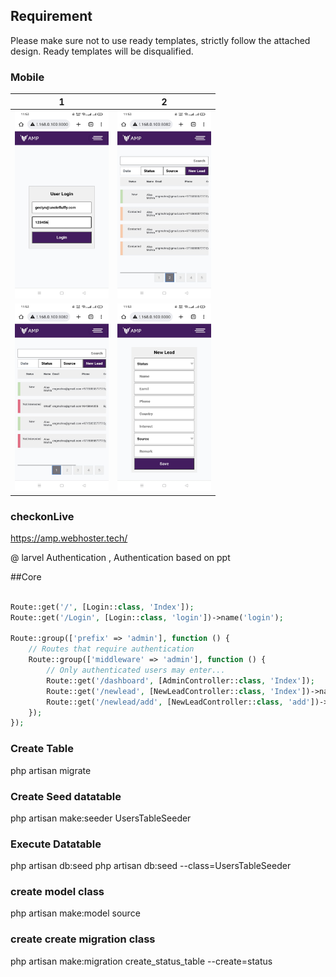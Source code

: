 
## Requirement

Please make sure not to use ready templates, strictly follow the attached design. Ready templates will be disqualified.

### Mobile
| 1                                                                           | 2                                                                           |
| --------------------------------------------------------------------------- | --------------------------------------------------------------------------- |
| <img src="public/images/IMG-20230302-WA0151.jpg" width="150" height="300"/> | <img src="public/images/IMG-20230302-WA0150.jpg" width="150" height="300"/> |
| <img src="public/images/IMG-20230302-WA0152.jpg" width="150" height="300"/> | <img src="public/images/IMG-20230302-WA0153.jpg" width="150" height="300"/> |

### checkonLive

https://amp.webhoster.tech/
<br/>



@ larvel Authentication ,
Authentication based on ppt

##Core

```php

Route::get('/', [Login::class, 'Index']);
Route::get('/Login', [Login::class, 'login'])->name('login');

Route::group(['prefix' => 'admin'], function () {
    // Routes that require authentication
    Route::group(['middleware' => 'admin'], function () {
        // Only authenticated users may enter...
        Route::get('/dashboard', [AdminController::class, 'Index']);
        Route::get('/newlead', [NewLeadController::class, 'Index'])->name('newlead');
        Route::get('/newlead/add', [NewLeadController::class, 'add'])->name('leadadd');
    });
});

```

### Create Table
php artisan migrate
### Create Seed datatable

php artisan make:seeder UsersTableSeeder

### Execute Datatable
php artisan db:seed
php artisan db:seed --class=UsersTableSeeder

### create model class
php artisan make:model source
### create create migration class
php artisan make:migration create_status_table --create=status

